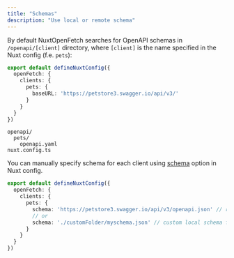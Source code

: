 ```yaml
---
title: "Schemas"
description: "Use local or remote schema"
---
```


By default NuxtOpenFetch searches for OpenAPI schemas in `/openapi/[client]` directory, where `[client]` is the name specified in the Nuxt config (f.e. `pets`):

```ts twoslash [nuxt.config.ts]
export default defineNuxtConfig({
  openFetch: {
    clients: {
      pets: {
        baseURL: 'https://petstore3.swagger.io/api/v3/'
      } 
    }
  }
})
```

```
openapi/
  pets/
    openapi.yaml
nuxt.config.ts
```

You can manually specify schema for each client using [schema](/setup/configuration) option in Nuxt config.

```ts twoslash [nuxt.config.ts]
export default defineNuxtConfig({
  openFetch: {
    clients: {
      pets: {
        schema: 'https://petstore3.swagger.io/api/v3/openapi.json' // remote schema
        // or
        schema: './customFolder/myschema.json' // custom local schema file
      }
    }
  }
})
```
